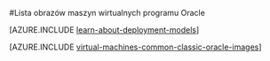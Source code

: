 <properties
  pageTitle="Lista obrazów maszyn wirtualnych Oracle | Microsoft Azure"
  description="Pobierz listę Oracle obrazów w galerii Azure i Dowiedz się, jak utworzyć maszyn wirtualnych Oracle."
  services="virtual-machines-linux"
  documentationCenter=""
  authors="rickstercdn"
  manager="timlt"
  editor=""
  tags="azure-service-management, azure-resource-manager"/>

<tags
  ms.service="virtual-machines-linux"
  ms.devlang="na"
  ms.topic="article"
  ms.tgt_pltfrm="vm-linux"
  ms.workload="infrastructure-services"
  ms.date="09/06/2016"
  ms.author="rclaus" />

#<a name="list-of-oracle-virtual-machine-images"></a>Lista obrazów maszyn wirtualnych programu Oracle

[AZURE.INCLUDE [learn-about-deployment-models](../../includes/learn-about-deployment-models-both-include.md)]

[AZURE.INCLUDE [virtual-machines-common-classic-oracle-images](../../includes/virtual-machines-common-classic-oracle-images.md)]
